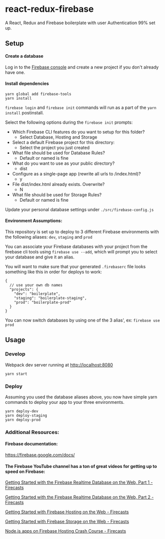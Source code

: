 # react-redux-firebase
A React, Redux and Firebase boilerplate with user Authentication 99% set up.

## Setup
#### Create a database
Log in to the [Firebase console](https://console.firebase.google.com) and create a new project if you don't already have one.

#### Install dependencies

````
yarn global add firebase-tools
yarn install
````

`firebase login` and `firebase init` commands will run as a part of the `yarn install` postinstall.

Select the following options during the `firebase init` prompts:
* Which Firebase CLI features do you want to setup for this folder?
	* Select Database, Hosting and Storage
* Select a default Firebase project for this directory:
	* Select the project you just created
* What file should be used for Database Rules?
	* Default or named is fine
* What do you want to use as your public directory?
	* dist
* Configure as a single-page app (rewrite all urls to /index.html)?
	* y
* File dist/index.html already exists. Overwrite?
	* N
* What file should be used for Storage Rules?
	* Default or named is fine

Update your personal database settings under `./src/firebase-config.js`

#### Environment Assumptions:
This repository is set up to deploy to 3 different Firebase environments with the following aliases: `dev`, `staging` and `prod`

You can associate your Firebase databases with your project from the firebase cli tools using `firebase use --add`, which will prompt you to select your database and give it an alias.

You will want to make sure that your generated `.firebaserc` file looks something like this in order for deploys to work:

````
{
  // use your own db names
  "projects": {
	"dev": "boilerplate",
	"staging": "boilerplate-staging",
	"prod": "boilerplate-prod"
  }
}
````

You can now switch databases by using one of the 3 alias', ex: `firebase use prod`

## Usage
### Develop
Webpack dev server running at <http://localhost:8080>
````
yarn start
````

### Deploy
Assuming you used the database aliases above, you now have simple yarn commands to deploy your app to your three environments.

````
yarn deploy-dev
yarn deploy-staging
yarn deploy-prod
````

### Additional Resources:
#### Firebase documentation:
<https://firebase.google.com/docs/>

#### The Firebase YouTube channel has a ton of great videos for getting up to speed on Firebase:

[Getting Started with the Firebase Realtime Database on the Web, Part 1 - Firecasts](https://www.youtube.com/watch?v=noB98K6A0TY)

[Getting Started with the Firebase Realtime Database on the Web, Part 2 - Firecasts](https://www.youtube.com/watch?v=dBscwaqNPuk)

[Getting Started with Firebase Hosting on the Web - Firecasts](https://www.youtube.com/watch?v=meofoNuK3vo)

[Getting Started with Firebase Storage on the Web - Firecasts](https://www.youtube.com/watch?v=SpxHVrpfGgU)

[Node.js apps on Firebase Hosting Crash Course - Firecasts](https://www.youtube.com/watch?v=LOeioOKUKI8)
